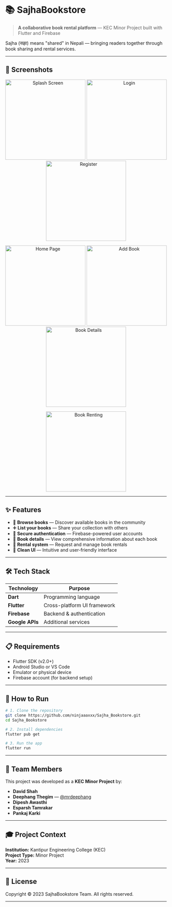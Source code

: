 # 📚 SajhaBookstore

> **A collaborative book rental platform** — KEC Minor Project built with Flutter and Firebase

Sajha (सझा) means "shared" in Nepali — bringing readers together through book sharing and rental services.

---

## 📸 Screenshots

<p align="center">
  <img src="https://github.com/ninjaaaxxx/Sajha_Bookstore/assets/132187755/b6029a7d-6181-4eeb-9d05-649d776f57ad" alt="Splash Screen" width="250"/>
  <img src="https://github.com/ninjaaaxxx/Sajha_Bookstore/assets/132187755/aeeeb6bc-8fe2-4cce-b6cf-4ac4533c4a10" alt="Login" width="250"/>
  <img src="https://github.com/ninjaaaxxx/Sajha_Bookstore/assets/132187755/5f83b798-a5db-4c6a-86e0-a352d21aa273" alt="Register" width="250"/>
</p>

<p align="center">
  <img src="https://github.com/ninjaaaxxx/Sajha_Bookstore/assets/132187755/c7b87784-d8b2-4b47-8046-54a9a4c7276e" alt="Home Page" width="250"/>
  <img src="https://github.com/ninjaaaxxx/Sajha_Bookstore/assets/132187755/e7589358-3275-4d90-8f1e-d593b264b1ab" alt="Add Book" width="250"/>
  <img src="https://github.com/ninjaaaxxx/Sajha_Bookstore/assets/132187755/f6aeebdd-f8fb-4eb4-b756-11b9deb17af5" alt="Book Details" width="250"/>
</p>

<p align="center">
  <img src="https://github.com/ninjaaaxxx/Sajha_Bookstore/assets/132187755/eeb8c10d-09e7-457a-aaf6-0bf06c7718c9" alt="Book Renting" width="250"/>
</p>

---

## ✨ Features

- 📖 **Browse books** — Discover available books in the community
- ➕ **List your books** — Share your collection with others
- 🔐 **Secure authentication** — Firebase-powered user accounts
- 📝 **Book details** — View comprehensive information about each book
- 🔄 **Rental system** — Request and manage book rentals
- 🎨 **Clean UI** — Intuitive and user-friendly interface

---

## 🛠️ Tech Stack

| Technology | Purpose |
|------------|---------|
| **Dart** | Programming language |
| **Flutter** | Cross-platform UI framework |
| **Firebase** | Backend & authentication |
| **Google APIs** | Additional services |

---

## 📋 Requirements

- Flutter SDK (v2.0+)
- Android Studio or VS Code
- Emulator or physical device
- Firebase account (for backend setup)

---

## 🚀 How to Run

```bash
# 1. Clone the repository
git clone https://github.com/ninjaaaxxx/Sajha_Bookstore.git
cd Sajha_Bookstore

# 2. Install dependencies
flutter pub get

# 3. Run the app
flutter run
```

---

## 👥 Team Members

This project was developed as a **KEC Minor Project** by:

- **David Shah** 
- **Deephang Thegim** — [@mrdeephang](https://github.com/mrdeephang)
- **Dipesh Awasthi**
- **Esparsh Tamrakar**
- **Pankaj Karki**

---

## 🎓 Project Context

**Institution:** Kantipur Engineering College (KEC)  
**Project Type:** Minor Project  
**Year:** 2023

---

## 📄 License

Copyright © 2023 SajhaBookstore Team. All rights reserved.

---
